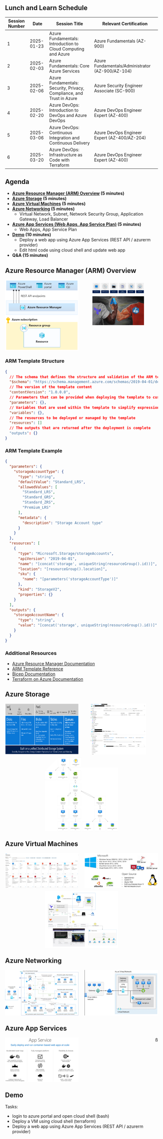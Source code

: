 ## Lunch and Learn Schedule

| Session Number | Date       | Session Title                                             | Relevant Certification                    |
|----------------|------------|-----------------------------------------------------------|-------------------------------------------|
| 1              | 2025-01-23 | Azure Fundamentals: Introduction to Cloud Computing and Azure | Azure Fundamentals (AZ-900)              |
| 2              | 2025-02-03 | Azure Fundamentals: Core Azure Services                   | Azure Fundamentals/Administrator (AZ-900/AZ-104)              |
| 3              | 2025-02-06 | Azure Fundamentals: Security, Privacy, Compliance, and Trust in Azure | Azure Security Engineer Associate (SC-900) |
| 4              | 2025-02-20 | Azure DevOps: Introduction to DevOps and Azure DevOps     | Azure DevOps Engineer Expert (AZ-400)       |
| 5              | 2025-03-06 | Azure DevOps: Continuous Integration and Continuous Delivery | Azure DevOps Engineer Expert (AZ-400/AZ-204)   |
| 6              | 2025-03-20 | Azure DevOps: Infrastructure as Code with Terraform       | Azure DevOps Engineer Expert (AZ-400)   |

## Agenda

- **[Azure Resource Manager (ARM) Overview](#azure-resource-manager-arm-overview) (5 minutes)**
- **[Azure Storage](#azure-storage) (5 minutes)**
- **[Azure Virtual Machines](#azure-virtual-machines) (5 minutes)**
- **[Azure Networking](#azure-networking) (5 minutes)**
  - Virtual Network, Subnet, Network Security Group, Application Gateway, Load Balancer
- **[Azure App Services (Web Apps, App Service Plan)](#azure-app-services) (5 minutes)**
  - Web Apps, App Service Plan
- **[Demo](#demo) (10 minutes)**
  - Deploy a web app using Azure App Services (REST API / azurerm provider)
  - Edit html code using cloud shell and update web app
- **Q&A (15 minutes)**


## Azure Resource Manager (ARM) Overview
<div style="display: flex; justify-content: space-between;">
  <img src="./content/arm.png" alt="Azure Regions" style="width: 48%;">
  <div style="display: flex; justify-content: space-between; align-items: center; height: 100%;">
    <div style="display: flex; flex-direction: column; align-items: center; padding: 10px;">
      <img src="./content/vm_create_options.png" alt="Azure Region Pairs" style="width: 70%; margin-bottom: 10px;">
      <img src="./content/terraform_bicep.png" alt="Azure Region Pairs" style="width: 70%;">
    </div>
  </div>
</div>

### ARM Template Structure

```json
{
  // The schema that defines the structure and validation of the ARM template
  "$schema": "https://schema.management.azure.com/schemas/2019-04-01/deploymentTemplate.json#",
  // The version of the template content
  "contentVersion": "1.0.0.0",
  // Parameters that can be provided when deploying the template to customize resource properties
  "parameters": {},
  // Variables that are used within the template to simplify expressions and avoid repetition
  "variables": {},
  // The resources to be deployed or managed by the template
  "resources": []
  // The outputs that are returned after the deployment is complete
  "outputs": {}
}
```
### ARM Template Example
```json
{
  "parameters": {
    "storageAccountType": {
      "type": "string",
      "defaultValue": "Standard_LRS",
      "allowedValues": [
        "Standard_LRS",
        "Standard_GRS",
        "Standard_ZRS",
        "Premium_LRS"
      ],
      "metadata": {
        "description": "Storage Account type"
      }
    }
  },
  "resources": [
    {
      "type": "Microsoft.Storage/storageAccounts",
      "apiVersion": "2019-04-01",
      "name": "[concat('storage', uniqueString(resourceGroup().id))]",
      "location": "[resourceGroup().location]",
      "sku": {
        "name": "[parameters('storageAccountType')]"
      },
      "kind": "StorageV2",
      "properties": {}
    }
  ],
  "outputs": {
    "storageAccountName": {
      "type": "string",
      "value": "[concat('storage', uniqueString(resourceGroup().id))]"
    }
  }
}
```
### Additional Resources

- [Azure Resource Manager Documentation](https://docs.microsoft.com/en-us/azure/azure-resource-manager/management/overview)
- [ARM Template Reference](https://docs.microsoft.com/en-us/azure/templates/)
- [Bicep Documentation](https://docs.microsoft.com/en-us/azure/azure-resource-manager/bicep/overview)
- [Terraform on Azure Documentation](https://learn.microsoft.com/en-us/azure/developer/terraform/)

## Azure Storage
<div style="display: flex; justify-content: space-between;">
    <img src="./content/storage.png" alt="Azure Regions" style="width: 48%;">
    <div style="display: flex; flex-direction: column; align-items: center;">
      <img src="./content/storage_cont.png" alt="Azure Regions" style="width: 70%;">
      <img src="./content/storage_fs.png" alt="Azure Region Pairs" style="width: 70%;">
    </div>
</div>

<div style="display: flex; justify-content: center; padding-top: 10px;">
  <img src="./content/storage_disk.png" alt="Azure Regions" style="width: 48%;">
</div>

## Azure Virtual Machines
<div style="display: flex; justify-content: space-between;">
    <img src="./content/azure_marketplace1.png" alt="Azure Regions" style="width: 48%;">
    <img src="./content/azure_marketplace2.png" alt="Azure Regions" style="width: 48%;">
</div>

<div style="display: flex; justify-content: center; padding-top: 10px;">
    <img src="./content/vm_cicd.png" alt="Azure Regions" style="width: 48%; height: 10%;">
</div>

## Azure Networking
<div style="display: flex; justify-content: space-between;">
    <img src="./content/nw_hub_spoke.png" alt="Azure Regions" style="width: 48%;">
    <img src="./content/nw_hybrid.png" alt="Azure Regions" style="width: 48%;">
</div>

## Azure App Services
<div style="display: flex; justify-content: space-between;">
    <img src="./content/app_service.png" alt="Azure Regions" style="width: 48%;">ß
</div>

## Demo
Tasks:
 - login to azure portal and open cloud shell (bash)
 - Deploy a VM using cloud shell (terraform)
 - Deploy a web app using Azure App Services (REST API / azurerm provider)